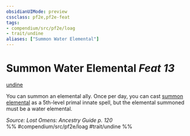 ```yaml
---
obsidianUIMode: preview
cssclass: pf2e,pf2e-feat
tags:
- compendium/src/pf2e/loag
- trait/undine
aliases: ["Summon Water Elemental"]
---
```

# Summon Water Elemental  *Feat 13*  
[undine](undine-b2.md "Undine Ancestry & Heritage Trait")  


You can summon an elemental ally. Once per day, you can cast [summon elemental](summon-elemental.md) as a 5th-level primal innate spell, but the elemental summoned must be a water elemental.

*Source: Lost Omens: Ancestry Guide p. 120*  
%% #compendium/src/pf2e/loag #trait/undine %%
